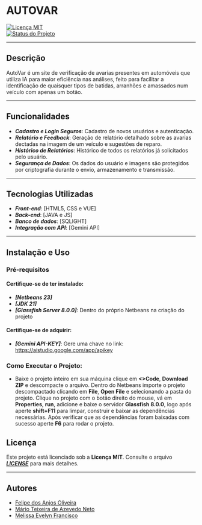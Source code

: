 # **AUTOVAR**

[![Licença MIT](https://img.shields.io/badge/license-MIT-blue.svg)](https://opensource.org/licenses/MIT)   
[![Status do Projeto](https://img.shields.io/badge/status-em%20desenvolvimento-yellow.svg)]()

---

## **Descrição**
AutoVar é um site de verificação de avarias presentes em automóveis que utiliza IA para maior eficiência nas análises, feito para facilitar a identificação de quaisquer tipos de batidas, arranhões e amassados num veículo com apenas um botão.

---

## **Funcionalidades**
- ***Cadastro e Login Seguros***: Cadastro de novos usuários e autenticação.
- ***Relatório e Feedback***: Geração de relatório detalhado sobre as avarias dectadas na imagem de um veículo e sugestões de reparo.
- ***Histórico de Relatórios***: Histórico de todos os relatórios já solicitados pelo usuário.
- ***Segurança de Dados***: Os dados do usuário e imagens são protegidos por criptografia durante o envio, armazenamento e transmissão.

---

## **Tecnologias Utilizadas**
- ***Front-end***: [HTML5, CSS e VUE]
- ***Back-end***: [JAVA e JS]
- ***Banco de dados***: [SQLIGHT]
- ***Integração com API***: [Gemini API]

---

## **Instalação e Uso**

### **Pré-requisitos**

#### **Certifique-se de ter instalado:**
- ***[Netbeans 23]***
- ***[JDK 21]***
- ***[Glassfish Server 8.0.0]***: Dentro do próprio Netbeans na criação do projeto

#### **Certifique-se de adquirir:**
- ***[Gemini API-KEY]***: Gere uma chave no link: https://aistudio.google.com/app/apikey

### **Como Executar o Projeto:**
- Baixe o projeto inteiro em sua máquina clique em **<>Code**, **Download ZIP** e descompacte o arquivo. Dentro do Netbeans importe o projeto descompactado clicando em **File**, **Open File** e selecionando a pasta do projeto. Clique no projeto com o botão direito 
  do mouse, vá em **Properties**, **run**, adicione e baixe o servidor **Glassfish 8.0.0**, logo após aperte **shift+F11** para limpar, construir e baixar as dependências necessárias. Após verificar que as dependências foram baixadas com sucesso aperte **F6** para 
  rodar o projeto.

## **Licença**
Este projeto está licenciado sob a **Licença MIT**. Consulte o arquivo ***[LICENSE](LICENSE)*** para mais detalhes.

---

  ## Autores
- [Felipe dos Anjos Oliveira](https://github.com/victor-delfino)
- [Mário Teixeira de Azevedo Neto](https://github.com/)
- [Melissa Evelyn Francisco](https://github.com/Memelyn)
